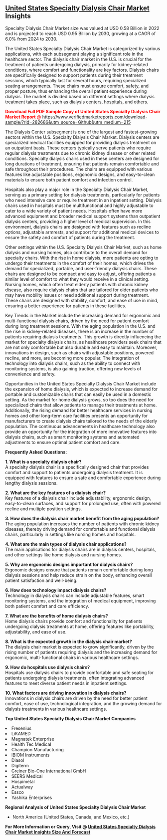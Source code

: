 <h2><a href="https://www.verifiedmarketreports.com/download-sample/?rid=282686&amp;utm_source=Github&amp;utm_medium=215" target="_blank">United States Specialty Dialysis Chair Market</a> Insights</h2><p>Specialty Dialysis Chair Market size was valued at USD 0.58 Billion in 2022 and is projected to reach USD 0.95 Billion by 2030, growing at a CAGR of 6.0% from 2024 to 2030.</p><p><p>The United States Specialty Dialysis Chair Market is categorized by various applications, with each subsegment playing a significant role in the healthcare sector. The dialysis chair market in the U.S. is crucial for the treatment of patients undergoing dialysis, primarily for kidney-related conditions, where comfort and functionality are key factors. Dialysis chairs are specifically designed to support patients during their treatment sessions, which typically last for several hours, requiring specialized seating arrangements. These chairs must ensure comfort, safety, and proper posture, thus enhancing the overall patient experience during dialysis. The market is divided based on different settings where dialysis treatment takes place, such as dialysis centers, hospitals, and others. <p><span class=""><span style="color: #ff0000;"><strong>Download Full PDF Sample Copy of United States Specialty Dialysis Chair Market Report</strong> @ </span><a href="https://www.verifiedmarketreports.com/download-sample/?rid=282686&amp;utm_source=Github&amp;utm_medium=215" target="_blank">https://www.verifiedmarketreports.com/download-sample/?rid=282686&amp;utm_source=Github&amp;utm_medium=215</a></span></p> </p> <p>The Dialysis Center subsegment is one of the largest and fastest-growing sectors within the U.S. Specialty Dialysis Chair Market. Dialysis centers are specialized medical facilities equipped for providing dialysis treatment on an outpatient basis. These centers typically serve patients who require regular dialysis treatments due to chronic kidney disease or other related conditions. Specialty dialysis chairs used in these centers are designed for long durations of treatment, ensuring that patients remain comfortable and safe throughout their procedures. The chairs are equipped with various features like adjustable positions, ergonomic designs, and easy-to-clean materials to ensure both patient comfort and infection control. <p>Hospitals also play a major role in the Specialty Dialysis Chair Market, serving as a primary setting for dialysis treatments, particularly for patients who need intensive care or require treatment in an inpatient setting. Dialysis chairs used in hospitals must be multifunctional and highly adjustable to cater to a wide variety of patient needs. Hospitals often have more advanced equipment and broader medical support systems than outpatient dialysis centers, providing a higher level of medical supervision. In this environment, dialysis chairs are designed with features such as recline options, adjustable armrests, and support for additional medical devices to ensure the safety and comfort of patients during the treatment. <p>Other settings within the U.S. Specialty Dialysis Chair Market, such as home dialysis and nursing homes, also contribute to the overall demand for specialty chairs. With the rise in home dialysis, more patients are opting to undergo their treatments in the comfort of their homes, which drives the demand for specialized, portable, and user-friendly dialysis chairs. These chairs are designed to be compact and easy to adjust, offering patients a similar level of comfort to what they would receive in a clinical setting. Nursing homes, which often treat elderly patients with chronic kidney disease, also require dialysis chairs that are tailored for older patients who may have mobility issues or need additional support during treatment. These chairs are designed with stability, comfort, and ease of use in mind, ensuring a better experience for patients in these facilities. <p>Key Trends in the Market include the increasing demand for ergonomic and multi-functional dialysis chairs, driven by the need for patient comfort during long treatment sessions. With the aging population in the U.S. and the rise in kidney-related diseases, there is an increase in the number of patients requiring dialysis treatments. This growth is directly influencing the market for specialty dialysis chairs, as healthcare providers seek chairs that are not only comfortable but also durable and easy to maintain. Moreover, innovations in design, such as chairs with adjustable positions, powered recline, and more, are becoming more popular. The integration of technology into dialysis chairs, such as the ability to connect with monitoring systems, is also gaining traction, offering new levels of convenience and safety. <p>Opportunities in the United States Specialty Dialysis Chair Market include the expansion of home dialysis, which is expected to increase demand for portable and customizable chairs that can easily be used in a domestic setting. As the market for home dialysis grows, so too does the need for specialized chairs that allow patients to manage their treatments at home. Additionally, the rising demand for better healthcare services in nursing homes and other long-term care facilities presents an opportunity for manufacturers to create dialysis chairs tailored to the needs of the elderly population. The continuous advancements in healthcare technology also provide an opportunity for the integration of more innovative features into dialysis chairs, such as smart monitoring systems and automated adjustments to ensure optimal patient comfort and care. <p><strong>Frequently Asked Questions:</strong></p> <p><strong>1. What is a specialty dialysis chair?</strong><br> A specialty dialysis chair is a specifically designed chair that provides comfort and support to patients undergoing dialysis treatment. It is equipped with features to ensure a safe and comfortable experience during lengthy dialysis sessions.</p> <p><strong>2. What are the key features of a dialysis chair?</strong><br> Key features of a dialysis chair include adjustability, ergonomic design, easy-to-clean surfaces, and support for prolonged use, often with powered recline and multiple position settings.</p> <p><strong>3. How does the dialysis chair market benefit from the aging population?</strong><br> The aging population increases the number of patients with chronic kidney diseases, thereby driving demand for comfortable and functional dialysis chairs, particularly in settings like nursing homes and hospitals.</p> <p><strong>4. What are the main types of dialysis chair applications?</strong><br> The main applications for dialysis chairs are in dialysis centers, hospitals, and other settings like home dialysis and nursing homes.</p> <p><strong>5. Why are ergonomic designs important for dialysis chairs?</strong><br> Ergonomic designs ensure that patients remain comfortable during long dialysis sessions and help reduce strain on the body, enhancing overall patient satisfaction and well-being.</p> <p><strong>6. How does technology impact dialysis chairs?</strong><br> Technology in dialysis chairs can include adjustable features, smart monitoring systems, and the integration of medical equipment, improving both patient comfort and care efficiency.</p> <p><strong>7. What are the benefits of home dialysis chairs?</strong><br> Home dialysis chairs provide comfort and functionality for patients undergoing dialysis treatments at home, offering features like portability, adjustability, and ease of use.</p> <p><strong>8. What is the expected growth in the dialysis chair market?</strong><br> The dialysis chair market is expected to grow significantly, driven by the rising number of patients requiring dialysis and the increasing demand for ergonomic, multi-functional chairs in various healthcare settings.</p> <p><strong>9. How do hospitals use dialysis chairs?</strong><br> Hospitals use dialysis chairs to provide comfortable and safe seating for patients undergoing dialysis treatments, often integrating advanced features to meet diverse patient needs in inpatient settings.</p> <p><strong>10. What factors are driving innovation in dialysis chairs?</strong><br> Innovations in dialysis chairs are driven by the need for better patient comfort, ease of use, technological integration, and the growing demand for dialysis treatments in various healthcare settings.</p></p><p><strong>Top United States Specialty Dialysis Chair Market Companies</strong></p><div data-test-id=""><p><li>Fresenius</li><li> LiKAMED</li><li> Magnatek Enterprise</li><li> Health Tec Medical</li><li> Champion Manufacturing</li><li> IBIOM Instruments</li><li> Diasol</li><li> Digiterm</li><li> Greiner Bio-One International GmbH</li><li> SEERS Medical</li><li> Hospimetal</li><li> Actualway</li><li> Essco</li><li> Yashika Enterprises</li></p><div><strong>Regional Analysis of&nbsp;United States Specialty Dialysis Chair Market</strong></div><ul><li dir="ltr"><p dir="ltr">North America&nbsp;(United States, Canada, and Mexico, etc.)</p></li></ul><p><strong>For More Information or Query, Visit @&nbsp;</strong><strong><a href="https://www.verifiedmarketreports.com/product/specialty-dialysis-chair-market/?utm_source=Github&amp;utm_medium=215" target="_blank">United States Specialty Dialysis Chair Market Insights Size And Forecast</a></strong></p></div>
